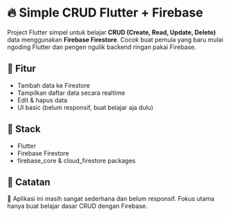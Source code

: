 # 🔥 Simple CRUD Flutter + Firebase

Project Flutter simpel untuk belajar **CRUD (Create, Read, Update, Delete)** data menggunakan **Firebase Firestore**. Cocok buat pemula yang baru mulai ngoding Flutter dan pengen ngulik backend ringan pakai Firebase.

## 🚀 Fitur
- Tambah data ke Firestore
- Tampilkan daftar data secara realtime
- Edit & hapus data
- UI basic (belum responsif, buat belajar aja dulu)

## 🧱 Stack
- Flutter
- Firebase Firestore
- firebase_core & cloud_firestore packages

## 📌 Catatan
📱 Aplikasi ini masih sangat sederhana dan belum responsif. Fokus utama hanya buat belajar dasar CRUD dengan Firebase.
